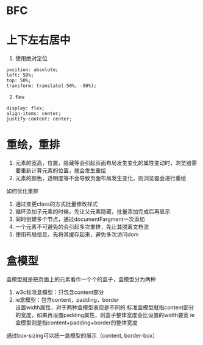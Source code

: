 # BFC

# 上下左右居中
1. 使用绝对定位
```
position: absolute;
left: 50%;
top: 50%;
transform: translate(-50%, -50%);
```
2. flex
```
display: flex;
align-items: center;
justify-content: center;
```

# 重绘，重排
1. 元素的宽高，位置，隐藏等会引起页面布局发生变化的属性变动时，浏览器需要重新计算元素的位置，就会发生重绘
2. 元素的颜色，透明度等不会导致页面布局发生变化，则浏览器会进行重绘

如何优化重排
1. 通过变更class的方式批量修改样式
2. 循环添加子元素的时候，先让父元素隐藏，批量添加完成后再显示
3. 同时创建多个节点，通过documentFargment一次添加
4. 一个元素不可避免的会引起多次重排，先让其脱离文档流
5. 使用布局信息，先将其缓存起来，避免多次访问dom

# 盒模型
盒模型就是把页面上的元素看作一个个的盒子，盒模型分为两种
1. w3c标准盒模型：只包含content部分
2. ie盒模型：包含content，padding，border  
设置width属性，对于两种盒模型表现是不同的
标准盒模型就指content部分的宽度，如果再设置padding属性，则盒子整体宽度会比设置的width要宽
ie盒模型则是指content+padding+border的整体宽度

通过box-sizing可以统一盒模型的展示（content, border-box）
